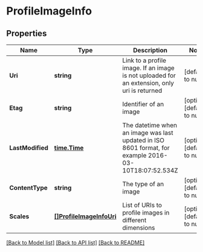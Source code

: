 # ProfileImageInfo

## Properties
Name | Type | Description | Notes
------------ | ------------- | ------------- | -------------
**Uri** | **string** | Link to a profile image. If an image is not uploaded for an extension, only uri is returned | [default to null]
**Etag** | **string** | Identifier of an image | [optional] [default to null]
**LastModified** | [**time.Time**](time.Time.md) | The datetime when an image was last updated in ISO 8601 format, for example 2016-03-10T18:07:52.534Z | [optional] [default to null]
**ContentType** | **string** | The type of an image | [optional] [default to null]
**Scales** | [**[]ProfileImageInfoUri**](ProfileImageInfoURI.md) | List of URIs to profile images in different dimensions | [optional] [default to null]

[[Back to Model list]](../README.md#documentation-for-models) [[Back to API list]](../README.md#documentation-for-api-endpoints) [[Back to README]](../README.md)


